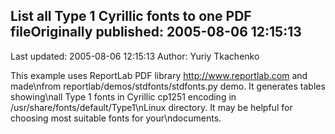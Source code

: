 ## List all Type 1 Cyrillic fonts to one PDF fileOriginally published: 2005-08-06 12:15:13 
Last updated: 2005-08-06 12:15:13 
Author: Yuriy Tkachenko 
 
This example uses ReportLab PDF library <http://www.reportlab.com> and made\nfrom reportlab/demos/stdfonts/stdfonts.py demo. It generates tables showing\nall Type 1 fonts in Cyrillic cp1251 encoding in /usr/share/fonts/default/Type1\nLinux directory. It may be helpful for choosing most suitable fonts for your\ndocuments.